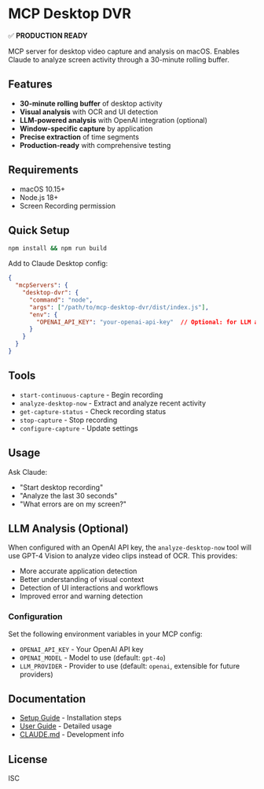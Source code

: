 # MCP Desktop DVR

✅ **PRODUCTION READY**

MCP server for desktop video capture and analysis on macOS. Enables Claude to analyze screen activity through a 30-minute rolling buffer.

## Features

- **30-minute rolling buffer** of desktop activity
- **Visual analysis** with OCR and UI detection
- **LLM-powered analysis** with OpenAI integration (optional)
- **Window-specific capture** by application
- **Precise extraction** of time segments
- **Production-ready** with comprehensive testing

## Requirements

- macOS 10.15+
- Node.js 18+
- Screen Recording permission

## Quick Setup

```bash
npm install && npm run build
```

Add to Claude Desktop config:
```json
{
  "mcpServers": {
    "desktop-dvr": {
      "command": "node",
      "args": ["/path/to/mcp-desktop-dvr/dist/index.js"],
      "env": {
        "OPENAI_API_KEY": "your-openai-api-key"  // Optional: for LLM analysis
      }
    }
  }
}
```

## Tools

- `start-continuous-capture` - Begin recording
- `analyze-desktop-now` - Extract and analyze recent activity
- `get-capture-status` - Check recording status
- `stop-capture` - Stop recording
- `configure-capture` - Update settings

## Usage

Ask Claude:
- "Start desktop recording"
- "Analyze the last 30 seconds"
- "What errors are on my screen?"

## LLM Analysis (Optional)

When configured with an OpenAI API key, the `analyze-desktop-now` tool will use GPT-4 Vision to analyze video clips instead of OCR. This provides:

- More accurate application detection
- Better understanding of visual context
- Detection of UI interactions and workflows
- Improved error and warning detection

### Configuration

Set the following environment variables in your MCP config:
- `OPENAI_API_KEY` - Your OpenAI API key
- `OPENAI_MODEL` - Model to use (default: `gpt-4o`)
- `LLM_PROVIDER` - Provider to use (default: `openai`, extensible for future providers)

## Documentation

- [Setup Guide](SETUP.md) - Installation steps
- [User Guide](USER_GUIDE.md) - Detailed usage
- [CLAUDE.md](CLAUDE.md) - Development info

## License

ISC